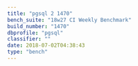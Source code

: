 ```yaml
---
title: "pgsql 2 1470"
bench_suite: "18w27 CI Weekly Benchmark"
build_number: "1470"
dbprofile: "pgsql"
classifier: ""
date: 2018-07-02T04:38:43
type: "bench"
---
```

